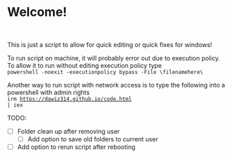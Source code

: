 <h1>Welcome!</h1>
<br>

This is just a script to allow for quick editing or quick fixes for windows!

To run script on machine, it will probably error out due to execution policy. To allow it to run without editing execution policy type<br> <code>powershell -noexit -executionpolicy bypass -File \filenamehere\ </code>

Another way to run script with network access is to type the following into a powershell with admin rights<br>
<code>irm https://dawiz314.github.io/code.html | iex </code>


TODO: 
- [ ] Folder clean up after removing user
  - [ ] Add option to save old folders to current user
- [ ] Add option to rerun script after rebooting
